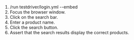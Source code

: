 1. /run testdriver/login.yml --embed
2. Focus the browser window.
3. Click on the search bar.
4. Enter a product name.
5. Click the search button.
6. Assert that the search results display the correct products.